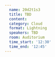 ```yaml
---
  name: 20d2t1s3
  title: TBD
  content:
  category: Cloud
  format: Lightning
  speakers: TBD
  room: Auditorium
  time_start: '12:30'
  time_end: '12:45'
---
```


